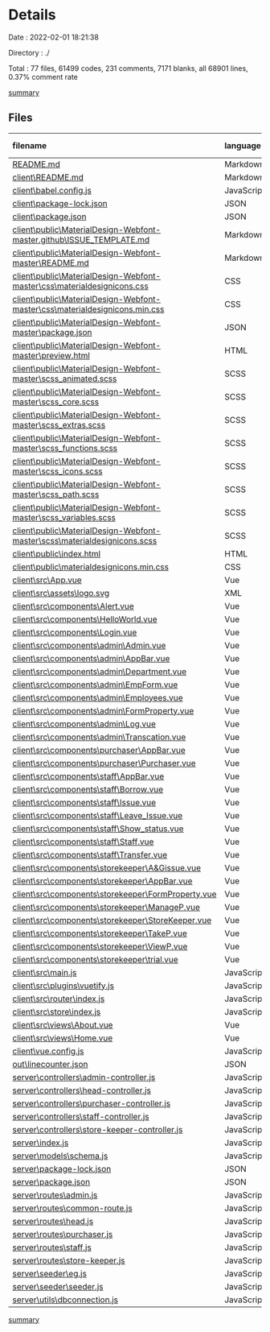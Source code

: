 # Details

Date : 2022-02-01 18:21:38

Directory : ./

Total : 77 files,  61499 codes, 231 comments, 7171 blanks, all 68901 lines, 0.37% comment rate

[summary](results.md)

## Files
| filename | language | code | comment | blank | total | comment rate |
| :--- | :--- | ---: | ---: | ---: | ---: | ---: |
| [README.md](../README.md) | Markdown | 7 | 0 | 2 | 9 | 0.00% |
| [client\README.md](../client\README.md) | Markdown | 15 | 0 | 5 | 20 | 0.00% |
| [client\babel.config.js](../client\babel.config.js) | JavaScript | 5 | 0 | 1 | 6 | 0.00% |
| [client\package-lock.json](../client\package-lock.json) | JSON | 25,284 | 0 | 1 | 25,285 | 0.00% |
| [client\package.json](../client\package.json) | JSON | 31 | 0 | 1 | 32 | 0.00% |
| [client\public\MaterialDesign-Webfont-master\.github\ISSUE_TEMPLATE.md](../client\public\MaterialDesign-Webfont-master\.github\ISSUE_TEMPLATE.md) | Markdown | 3 | 0 | 1 | 4 | 0.00% |
| [client\public\MaterialDesign-Webfont-master\README.md](../client\public\MaterialDesign-Webfont-master\README.md) | Markdown | 16 | 0 | 10 | 26 | 0.00% |
| [client\public\MaterialDesign-Webfont-master\css\materialdesignicons.css](../client\public\MaterialDesign-Webfont-master\css\materialdesignicons.css) | CSS | 19,015 | 114 | 6,325 | 25,454 | 0.60% |
| [client\public\MaterialDesign-Webfont-master\css\materialdesignicons.min.css](../client\public\MaterialDesign-Webfont-master\css\materialdesignicons.min.css) | CSS | 1 | 1 | 1 | 3 | 50.00% |
| [client\public\MaterialDesign-Webfont-master\package.json](../client\public\MaterialDesign-Webfont-master\package.json) | JSON | 28 | 0 | 1 | 29 | 0.00% |
| [client\public\MaterialDesign-Webfont-master\preview.html](../client\public\MaterialDesign-Webfont-master\preview.html) | HTML | 640 | 0 | 78 | 718 | 0.00% |
| [client\public\MaterialDesign-Webfont-master\scss\_animated.scss](../client\public\MaterialDesign-Webfont-master\scss\_animated.scss) | SCSS | 24 | 1 | 2 | 27 | 4.00% |
| [client\public\MaterialDesign-Webfont-master\scss\_core.scss](../client\public\MaterialDesign-Webfont-master\scss\_core.scss) | SCSS | 10 | 0 | 0 | 10 | 0.00% |
| [client\public\MaterialDesign-Webfont-master\scss\_extras.scss](../client\public\MaterialDesign-Webfont-master\scss\_extras.scss) | SCSS | 47 | 16 | 2 | 65 | 25.40% |
| [client\public\MaterialDesign-Webfont-master\scss\_functions.scss](../client\public\MaterialDesign-Webfont-master\scss\_functions.scss) | SCSS | 18 | 0 | 2 | 20 | 0.00% |
| [client\public\MaterialDesign-Webfont-master\scss\_icons.scss](../client\public\MaterialDesign-Webfont-master\scss\_icons.scss) | SCSS | 9 | 0 | 1 | 10 | 0.00% |
| [client\public\MaterialDesign-Webfont-master\scss\_path.scss](../client\public\MaterialDesign-Webfont-master\scss\_path.scss) | SCSS | 10 | 0 | 1 | 11 | 0.00% |
| [client\public\MaterialDesign-Webfont-master\scss\_variables.scss](../client\public\MaterialDesign-Webfont-master\scss\_variables.scss) | SCSS | 6,305 | 0 | 1 | 6,306 | 0.00% |
| [client\public\MaterialDesign-Webfont-master\scss\materialdesignicons.scss](../client\public\MaterialDesign-Webfont-master\scss\materialdesignicons.scss) | SCSS | 7 | 1 | 0 | 8 | 12.50% |
| [client\public\index.html](../client\public\index.html) | HTML | 23 | 5 | 6 | 34 | 17.86% |
| [client\public\materialdesignicons.min.css](../client\public\materialdesignicons.min.css) | CSS | 1 | 1 | 1 | 3 | 50.00% |
| [client\src\App.vue](../client\src\App.vue) | Vue | 20 | 1 | 5 | 26 | 4.76% |
| [client\src\assets\logo.svg](../client\src\assets\logo.svg) | XML | 1 | 0 | 1 | 2 | 0.00% |
| [client\src\components\Alert.vue](../client\src\components\Alert.vue) | Vue | 65 | 0 | 4 | 69 | 0.00% |
| [client\src\components\HelloWorld.vue](../client\src\components\HelloWorld.vue) | Vue | 142 | 0 | 11 | 153 | 0.00% |
| [client\src\components\Login.vue](../client\src\components\Login.vue) | Vue | 147 | 9 | 14 | 170 | 5.77% |
| [client\src\components\admin\Admin.vue](../client\src\components\admin\Admin.vue) | Vue | 92 | 0 | 7 | 99 | 0.00% |
| [client\src\components\admin\AppBar.vue](../client\src\components\admin\AppBar.vue) | Vue | 140 | 21 | 18 | 179 | 13.04% |
| [client\src\components\admin\Department.vue](../client\src\components\admin\Department.vue) | Vue | 300 | 0 | 36 | 336 | 0.00% |
| [client\src\components\admin\EmpForm.vue](../client\src\components\admin\EmpForm.vue) | Vue | 127 | 3 | 24 | 154 | 2.31% |
| [client\src\components\admin\Employees.vue](../client\src\components\admin\Employees.vue) | Vue | 132 | 3 | 27 | 162 | 2.22% |
| [client\src\components\admin\FormProperty.vue](../client\src\components\admin\FormProperty.vue) | Vue | 63 | 0 | 9 | 72 | 0.00% |
| [client\src\components\admin\Log.vue](../client\src\components\admin\Log.vue) | Vue | 30 | 0 | 6 | 36 | 0.00% |
| [client\src\components\admin\Transcation.vue](../client\src\components\admin\Transcation.vue) | Vue | 16 | 0 | 5 | 21 | 0.00% |
| [client\src\components\purchaser\AppBar.vue](../client\src\components\purchaser\AppBar.vue) | Vue | 134 | 21 | 18 | 173 | 13.55% |
| [client\src\components\purchaser\Purchaser.vue](../client\src\components\purchaser\Purchaser.vue) | Vue | 9 | 0 | 4 | 13 | 0.00% |
| [client\src\components\staff\AppBar.vue](../client\src\components\staff\AppBar.vue) | Vue | 327 | 19 | 65 | 411 | 5.49% |
| [client\src\components\staff\Borrow.vue](../client\src\components\staff\Borrow.vue) | Vue | 29 | 0 | 10 | 39 | 0.00% |
| [client\src\components\staff\Issue.vue](../client\src\components\staff\Issue.vue) | Vue | 29 | 0 | 10 | 39 | 0.00% |
| [client\src\components\staff\Leave_Issue.vue](../client\src\components\staff\Leave_Issue.vue) | Vue | 29 | 0 | 9 | 38 | 0.00% |
| [client\src\components\staff\Show_status.vue](../client\src\components\staff\Show_status.vue) | Vue | 87 | 0 | 12 | 99 | 0.00% |
| [client\src\components\staff\Staff.vue](../client\src\components\staff\Staff.vue) | Vue | 73 | 0 | 4 | 77 | 0.00% |
| [client\src\components\staff\Transfer.vue](../client\src\components\staff\Transfer.vue) | Vue | 30 | 0 | 12 | 42 | 0.00% |
| [client\src\components\storekeeper\A&Gissue.vue](../client\src\components\storekeeper\A&Gissue.vue) | Vue | 234 | 1 | 45 | 280 | 0.43% |
| [client\src\components\storekeeper\AppBar.vue](../client\src\components\storekeeper\AppBar.vue) | Vue | 61 | 0 | 15 | 76 | 0.00% |
| [client\src\components\storekeeper\FormProperty.vue](../client\src\components\storekeeper\FormProperty.vue) | Vue | 63 | 0 | 8 | 71 | 0.00% |
| [client\src\components\storekeeper\ManageP.vue](../client\src\components\storekeeper\ManageP.vue) | Vue | 327 | 0 | 36 | 363 | 0.00% |
| [client\src\components\storekeeper\StoreKeeper.vue](../client\src\components\storekeeper\StoreKeeper.vue) | Vue | 16 | 0 | 5 | 21 | 0.00% |
| [client\src\components\storekeeper\TakeP.vue](../client\src\components\storekeeper\TakeP.vue) | Vue | 238 | 0 | 43 | 281 | 0.00% |
| [client\src\components\storekeeper\ViewP.vue](../client\src\components\storekeeper\ViewP.vue) | Vue | 33 | 0 | 7 | 40 | 0.00% |
| [client\src\components\storekeeper\trial.vue](../client\src\components\storekeeper\trial.vue) | Vue | 5 | 0 | 0 | 5 | 0.00% |
| [client\src\main.js](../client\src\main.js) | JavaScript | 33 | 0 | 4 | 37 | 0.00% |
| [client\src\plugins\vuetify.js](../client\src\plugins\vuetify.js) | JavaScript | 8 | 1 | 3 | 12 | 11.11% |
| [client\src\router\index.js](../client\src\router\index.js) | JavaScript | 124 | 0 | 7 | 131 | 0.00% |
| [client\src\store\index.js](../client\src\store\index.js) | JavaScript | 34 | 0 | 4 | 38 | 0.00% |
| [client\src\views\About.vue](../client\src\views\About.vue) | Vue | 6 | 0 | 1 | 7 | 0.00% |
| [client\src\views\Home.vue](../client\src\views\Home.vue) | Vue | 11 | 0 | 5 | 16 | 0.00% |
| [client\vue.config.js](../client\vue.config.js) | JavaScript | 5 | 0 | 1 | 6 | 0.00% |
| [out\linecounter.json](../out\linecounter.json) | JSON | 639 | 0 | 0 | 639 | 0.00% |
| [server\controllers\admin-controller.js](../server\controllers\admin-controller.js) | JavaScript | 360 | 1 | 35 | 396 | 0.28% |
| [server\controllers\head-controller.js](../server\controllers\head-controller.js) | JavaScript | 4 | 3 | 0 | 7 | 42.86% |
| [server\controllers\purchaser-controller.js](../server\controllers\purchaser-controller.js) | JavaScript | 4 | 0 | 0 | 4 | 0.00% |
| [server\controllers\staff-controller.js](../server\controllers\staff-controller.js) | JavaScript | 233 | 0 | 20 | 253 | 0.00% |
| [server\controllers\store-keeper-controller.js](../server\controllers\store-keeper-controller.js) | JavaScript | 145 | 1 | 20 | 166 | 0.68% |
| [server\index.js](../server\index.js) | JavaScript | 25 | 0 | 8 | 33 | 0.00% |
| [server\models\schema.js](../server\models\schema.js) | JavaScript | 304 | 5 | 38 | 347 | 1.62% |
| [server\package-lock.json](../server\package-lock.json) | JSON | 4,475 | 0 | 1 | 4,476 | 0.00% |
| [server\package.json](../server\package.json) | JSON | 27 | 0 | 1 | 28 | 0.00% |
| [server\routes\admin.js](../server\routes\admin.js) | JavaScript | 19 | 2 | 4 | 25 | 9.52% |
| [server\routes\common-route.js](../server\routes\common-route.js) | JavaScript | 57 | 0 | 5 | 62 | 0.00% |
| [server\routes\head.js](../server\routes\head.js) | JavaScript | 8 | 0 | 5 | 13 | 0.00% |
| [server\routes\purchaser.js](../server\routes\purchaser.js) | JavaScript | 9 | 0 | 4 | 13 | 0.00% |
| [server\routes\staff.js](../server\routes\staff.js) | JavaScript | 15 | 1 | 7 | 23 | 6.25% |
| [server\routes\store-keeper.js](../server\routes\store-keeper.js) | JavaScript | 14 | 0 | 6 | 20 | 0.00% |
| [server\seeder\eg.js](../server\seeder\eg.js) | JavaScript | 350 | 0 | 48 | 398 | 0.00% |
| [server\seeder\seeder.js](../server\seeder\seeder.js) | JavaScript | 82 | 0 | 27 | 109 | 0.00% |
| [server\utils\dbconnection.js](../server\utils\dbconnection.js) | JavaScript | 10 | 0 | 5 | 15 | 0.00% |

[summary](results.md)